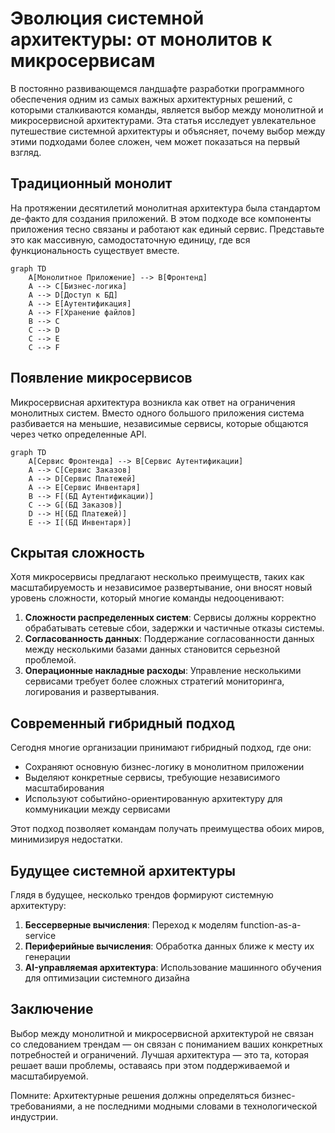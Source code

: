 # Эволюция системной архитектуры: от монолитов к микросервисам

В постоянно развивающемся ландшафте разработки программного обеспечения одним из самых важных архитектурных решений, с которыми сталкиваются команды, является выбор между монолитной и микросервисной архитектурами. Эта статья исследует увлекательное путешествие системной архитектуры и объясняет, почему выбор между этими подходами более сложен, чем может показаться на первый взгляд.

## Традиционный монолит

На протяжении десятилетий монолитная архитектура была стандартом де-факто для создания приложений. В этом подходе все компоненты приложения тесно связаны и работают как единый сервис. Представьте это как массивную, самодостаточную единицу, где вся функциональность существует вместе.

```mermaid
graph TD
    A[Монолитное Приложение] --> B[Фронтенд]
    A --> C[Бизнес-логика]
    A --> D[Доступ к БД]
    A --> E[Аутентификация]
    A --> F[Хранение файлов]
    B --> C
    C --> D
    C --> E
    C --> F
```

## Появление микросервисов

Микросервисная архитектура возникла как ответ на ограничения монолитных систем. Вместо одного большого приложения система разбивается на меньшие, независимые сервисы, которые общаются через четко определенные API.

```mermaid
graph TD
    A[Сервис Фронтенда] --> B[Сервис Аутентификации]
    A --> C[Сервис Заказов]
    A --> D[Сервис Платежей]
    A --> E[Сервис Инвентаря]
    B --> F[(БД Аутентификации)]
    C --> G[(БД Заказов)]
    D --> H[(БД Платежей)]
    E --> I[(БД Инвентаря)]
```

## Скрытая сложность

Хотя микросервисы предлагают несколько преимуществ, таких как масштабируемость и независимое развертывание, они вносят новый уровень сложности, который многие команды недооценивают:

1. **Сложности распределенных систем**: Сервисы должны корректно обрабатывать сетевые сбои, задержки и частичные отказы системы.
2. **Согласованность данных**: Поддержание согласованности данных между несколькими базами данных становится серьезной проблемой.
3. **Операционные накладные расходы**: Управление несколькими сервисами требует более сложных стратегий мониторинга, логирования и развертывания.

## Современный гибридный подход

Сегодня многие организации принимают гибридный подход, где они:
- Сохраняют основную бизнес-логику в монолитном приложении
- Выделяют конкретные сервисы, требующие независимого масштабирования
- Используют событийно-ориентированную архитектуру для коммуникации между сервисами

Этот подход позволяет командам получать преимущества обоих миров, минимизируя недостатки.

## Будущее системной архитектуры

Глядя в будущее, несколько трендов формируют системную архитектуру:

1. **Бессерверные вычисления**: Переход к моделям function-as-a-service
2. **Периферийные вычисления**: Обработка данных ближе к месту их генерации
3. **AI-управляемая архитектура**: Использование машинного обучения для оптимизации системного дизайна

## Заключение

Выбор между монолитной и микросервисной архитектурой не связан со следованием трендам — он связан с пониманием ваших конкретных потребностей и ограничений. Лучшая архитектура — это та, которая решает ваши проблемы, оставаясь при этом поддерживаемой и масштабируемой.

Помните: Архитектурные решения должны определяться бизнес-требованиями, а не последними модными словами в технологической индустрии. 